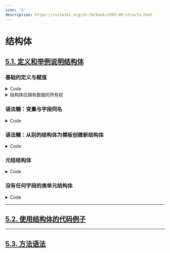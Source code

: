 ```yaml
---
icon: '5'
description: https://rustwiki.org/zh-CN/book/ch05-00-structs.html
---
```


# 结构体

## [**5.1.** 定义和举例说明结构体](https://rustwiki.org/zh-CN/book/ch05-01-defining-structs.html)

### 基础的定义与赋值

<details>

<summary>Code</summary>

```rust
// 定义结构体
struct User {
    active: bool,
    username: String,
    email: String,
    sign_in_count: u64,
}

fn main() {
    // 生成结构体
    // 注意整个实例必须是可变的；Rust 并不允许只将某个字段标记为可变
    let mut user1 = User {
        email: String::from("someone@example.com"),
        username: String::from("someusername123"),
        active: true,
        sign_in_count: 1,
    };

    // 改变结构体中的值
    user1.email = String::from("anotheremail@example.com");
}
```

</details>

<details>

<summary>结构体应拥有数据的所有权</summary>

<pre class="language-rust"><code class="lang-rust">struct User {
    active: bool,
<strong>    username: &#x26;str, // wrong! use String!
</strong><strong>    email: &#x26;str, // wrong! use String!
</strong>    sign_in_count: u64,
}

fn main() {
    let user1 = User {
        email: "someone@example.com",
        username: "someusername123",
        active: true,
        sign_in_count: 1,
    };
}

</code></pre>

</details>

### 语法糖：变量与字段同名

<details>

<summary>Code</summary>

<pre class="language-rust"><code class="lang-rust">struct User {
    active: bool,
    username: String,
    email: String,
    sign_in_count: u64,
}

fn build_user(email: String, username: String) -> User {
    User {
<strong>        email,    // email:email,
</strong><strong>        username, // username:username,
</strong>        active: true,
        sign_in_count: 1,
    }
}

fn main() {
    let user1 = build_user(
        String::from("someone@example.com"),
        String::from("someusername123"),
    );
}

</code></pre>

</details>

### 语法糖：从别的结构体为模板创建新结构体

<details>

<summary>Code</summary>

<pre class="language-rust"><code class="lang-rust">struct User {
    active: bool,
    username: String,
    email: String,
    sign_in_count: u64,
}

fn main() {
    let user1 = User {
        email: String::from("someone@example.com"),
        username: String::from("someusername123"),
        active: true,
        sign_in_count: 1,
    };

    // let user2 = User {
    //     active: user1.active,
    //     username: user1.username,
    //     email: String::from("another@example.com"),
    //     sign_in_count: user1.sign_in_count,
    // };

    let user2 = User {
        email: String::from("another@example.com"),
<strong>        ..user1
</strong>    };
}
</code></pre>

</details>

### 元组结构体

<details>

<summary>Code</summary>

```rust
struct Color(i32, i32, i32);
struct Point(i32, i32, i32);

fn main() {
    let black = Color(0, 0, 0);
    let origin = Point(0, 0, 0);
}
```

</details>

### 没有任何字段的类单元结构体

<details>

<summary>Code</summary>

```rust
struct AlwaysEqual;

fn main() {
    let subject = AlwaysEqual;
}
```

</details>

***

## [**5.2.** 使用结构体的代码例子](https://rustwiki.org/zh-CN/book/ch05-02-example-structs.html)



***

## [**5.3.** 方法语法](https://rustwiki.org/zh-CN/book/ch05-03-method-syntax.html)



